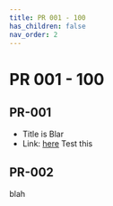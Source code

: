 ```yaml
---
title: PR 001 - 100
has_children: false
nav_order: 2
---
```


# PR 001 - 100

## PR-001

- Title is Blar
- Link: [here](youtube.com)
Test this

## PR-002

blah

